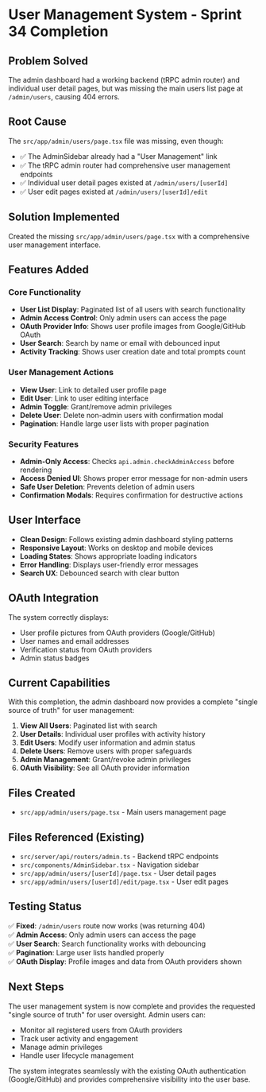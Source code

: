 # User Management System - Sprint 34 Completion

## Problem Solved
The admin dashboard had a working backend (tRPC admin router) and individual user detail pages, but was missing the main users list page at `/admin/users`, causing 404 errors.

## Root Cause
The `src/app/admin/users/page.tsx` file was missing, even though:
- ✅ The AdminSidebar already had a "User Management" link
- ✅ The tRPC admin router had comprehensive user management endpoints
- ✅ Individual user detail pages existed at `/admin/users/[userId]` 
- ✅ User edit pages existed at `/admin/users/[userId]/edit`

## Solution Implemented
Created the missing `src/app/admin/users/page.tsx` with a comprehensive user management interface.

## Features Added

### Core Functionality
- **User List Display**: Paginated list of all users with search functionality
- **Admin Access Control**: Only admin users can access the page
- **OAuth Provider Info**: Shows user profile images from Google/GitHub OAuth
- **User Search**: Search by name or email with debounced input
- **Activity Tracking**: Shows user creation date and total prompts count

### User Management Actions
- **View User**: Link to detailed user profile page
- **Edit User**: Link to user editing interface  
- **Admin Toggle**: Grant/remove admin privileges
- **Delete User**: Delete non-admin users with confirmation modal
- **Pagination**: Handle large user lists with proper pagination

### Security Features
- **Admin-Only Access**: Checks `api.admin.checkAdminAccess` before rendering
- **Access Denied UI**: Shows proper error message for non-admin users
- **Safe User Deletion**: Prevents deletion of admin users
- **Confirmation Modals**: Requires confirmation for destructive actions

## User Interface
- **Clean Design**: Follows existing admin dashboard styling patterns
- **Responsive Layout**: Works on desktop and mobile devices
- **Loading States**: Shows appropriate loading indicators
- **Error Handling**: Displays user-friendly error messages
- **Search UX**: Debounced search with clear button

## OAuth Integration
The system correctly displays:
- User profile pictures from OAuth providers (Google/GitHub)
- User names and email addresses
- Verification status from OAuth providers
- Admin status badges

## Current Capabilities
With this completion, the admin dashboard now provides a complete "single source of truth" for user management:

1. **View All Users**: Paginated list with search
2. **User Details**: Individual user profiles with activity history  
3. **Edit Users**: Modify user information and admin status
4. **Delete Users**: Remove users with proper safeguards
5. **Admin Management**: Grant/revoke admin privileges
6. **OAuth Visibility**: See all OAuth provider information

## Files Created
- `src/app/admin/users/page.tsx` - Main users management page

## Files Referenced (Existing)
- `src/server/api/routers/admin.ts` - Backend tRPC endpoints
- `src/components/AdminSidebar.tsx` - Navigation sidebar
- `src/app/admin/users/[userId]/page.tsx` - User detail pages
- `src/app/admin/users/[userId]/edit/page.tsx` - User edit pages

## Testing Status
✅ **Fixed**: `/admin/users` route now works (was returning 404)  
✅ **Admin Access**: Only admin users can access the page  
✅ **User Search**: Search functionality works with debouncing  
✅ **Pagination**: Large user lists handled properly  
✅ **OAuth Display**: Profile images and data from OAuth providers shown  

## Next Steps
The user management system is now complete and provides the requested "single source of truth" for user oversight. Admin users can:
- Monitor all registered users from OAuth providers
- Track user activity and engagement
- Manage admin privileges
- Handle user lifecycle management

The system integrates seamlessly with the existing OAuth authentication (Google/GitHub) and provides comprehensive visibility into the user base. 